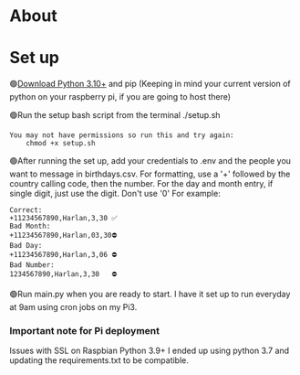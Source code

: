 <h1>About</h1>

<h1>Set up</h1>

🟢[Download Python 3.10+](https://www.python.org/downloads/) and pip
(Keeping in mind your current version of python on your raspberry pi, if you are going to host there)

🟢Run the setup bash script from the terminal
    ./setup.sh

    You may not have permissions so run this and try again:
        chmod +x setup.sh

🟢After running the set up, add your credentials to .env and the people you want to message in birthdays.csv. For formatting, use a '+' followed by the country calling code, then the number. For the day and month entry, if single digit, just use the digit. Don't use '0'
    For example: 

    Correct:
    +11234567890,Harlan,3,30 ✅
    Bad Month:
    +11234567890,Harlan,03,30⛔
    Bad Day:
    +11234567890,Harlan,3,06 ⛔
    Bad Number:
    1234567890,Harlan,3,30   ⛔


🟢Run main.py when you are ready to start. I have it set up to run everyday at 9am using cron jobs on my Pi3. 

<h3>Important note for Pi deployment</h3>
Issues with SSL on Raspbian Python 3.9+
I ended up using python 3.7 and updating the requirements.txt to be compatible. 

